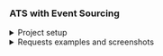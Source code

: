 ### ATS with Event Sourcing

<details>
  <summary>Project setup</summary>

1. Clone the repo with `git clone https://github.com/sergiy17/ats-api`

2. `rails db:setup` to create and seed the DB
3. `rails s` to start the server
</details>



<details>
    <summary>Requests examples and screenshots</summary>

```
GET to http://localhost:3000/jobs
```
<img width="500" alt="Screenshot jobs" src="https://github.com/sergiy17/ats-api/blob/main/public/jobs.png">


```
GET to http://localhost:3000/applications
```
<img width="500" alt="Screenshot applications" src="https://github.com/sergiy17/ats-api/blob/main/public/applications.png">


